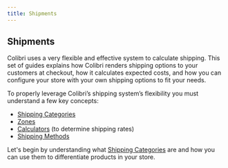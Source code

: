 ```yaml
---
title: Shipments
---
```


## Shipments

Colibri uses a very flexible and effective system to calculate shipping. This set of guides explains how Colibri renders shipping options to your customers at checkout, how it calculates expected costs, and how you can configure your store with your own shipping options to fit your needs.

To properly leverage Colibri’s shipping system’s flexibility you must understand a few key concepts:

* [Shipping Categories](shipping_categories)
* [Zones](zones)
* [Calculators](calculators) (to determine shipping rates)
* [Shipping Methods](shipping_methods)

Let's begin by understanding what [Shipping Categories](shipping_categories) are and how you can use them to differentiate products in your store.
